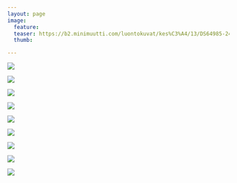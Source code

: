 ```yaml
---
layout: page
image:
  feature:
  teaser: https://b2.minimuutti.com/luontokuvat/kes%C3%A4/13/DS64985-245px.jpg
  thumb:

---
```


![](https://b2.minimuutti.com/luontokuvat/kes%C3%A4/13/DS65019-800px.jpg)

![](https://b2.minimuutti.com/luontokuvat/kes%C3%A4/13/DS64985-800px.jpg)

![](https://b2.minimuutti.com/luontokuvat/kes%C3%A4/13/DS65913-800px.jpg)

![](https://b2.minimuutti.com/luontokuvat/kes%C3%A4/13/DS65899-800px.jpg)

![](https://b2.minimuutti.com/luontokuvat/kes%C3%A4/13/DS65908-800px.jpg)

![](https://b2.minimuutti.com/luontokuvat/kes%C3%A4/13/DS65924-800px.jpg)

![](https://b2.minimuutti.com/luontokuvat/kes%C3%A4/13/DS65995-800px.jpg)

![](https://b2.minimuutti.com/luontokuvat/kes%C3%A4/13/DS65287-800px.jpg)

![](https://b2.minimuutti.com/luontokuvat/kes%C3%A4/13/DS65282-800px.jpg)


